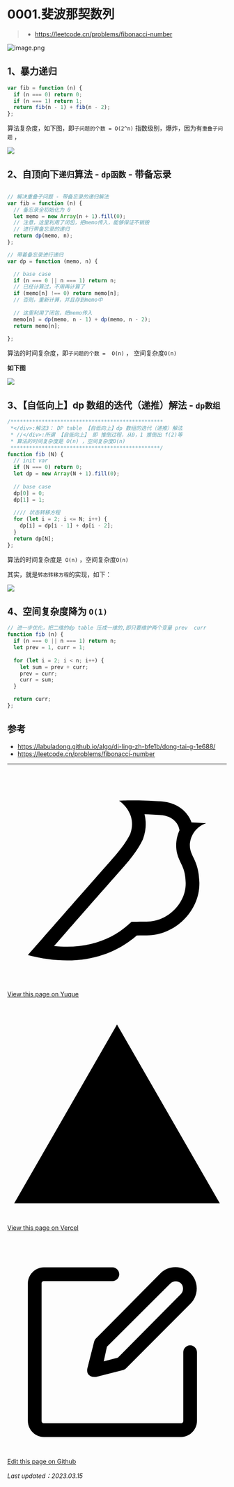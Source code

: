 
# 0001.斐波那契数列


> - https://leetcode.cn/problems/fibonacci-number

![image.png](https://od-1310531898.cos.ap-beijing.myqcloud.com/202303181734365.png)

## 1、暴力递归 

```typescript
var fib = function (n) {
  if (n === 0) return 0;
  if (n === 1) return 1;
  return fib(n - 1) + fib(n - 2);
};
```


算法复杂度，如下图，即`子问题的个数 = O(2^n)`  指数级别，爆炸，因为有`重叠子问题` ，

![](https://blog-1310531898.cos.ap-beijing.myqcloud.com//FqgMGUach7F3GR9NPi7IUWArNQxy.png)


## 2、自顶向下`递归`算法 - `dp函数` - 带备忘录

```typescript

// 解决重叠子问题 - 带备忘录的递归解法
var fib = function (n) {
  // 备忘录全初始化为 0
  let memo = new Array(n + 1).fill(0);
  // 注意，这里利用了闭包，把memo传入，能够保证不销毁
  // 进行带备忘录的递归
  return dp(memo, n);
};

// 带着备忘录进行递归
var dp = function (memo, n) {

  // base case
  if (n === 0 || n === 1) return n;
  // 已经计算过，不用再计算了
  if (memo[n] !== 0) return memo[n];
  // 否则，重新计算，并且存到memo中
  
  // 这里利用了闭包，把memo传入
  memo[n] = dp(memo, n - 1) + dp(memo, n - 2);
  return memo[n];
  
};
```

算法的时间复杂度，即`子问题的个数 =  O(n)` ， 空间复杂度`O(n)` 

**如下图**

![](https://blog-1310531898.cos.ap-beijing.myqcloud.com//Fmx7VEFTfQllw5wH_Bp1tf0Ya1Ix.png)


## 3、【自低向上】dp 数组的迭代（递推）解法 - `dp数组`


```typescript
/*************************************************
 *</div>:解法3： DP table 【自低向上】dp 数组的迭代（递推）解法
 * //</div>:所谓 【自低向上】 即 推倒过程，从0，1 推倒出 f(2)等
 * 算法的时间复杂度是 O(n) ，空间复杂度O(n)
 ************************************************/
function fib (N) {
  // init var
  if (N === 0) return 0;
  let dp = new Array(N + 1).fill(0);
  
  // base case
  dp[0] = 0;
  dp[1] = 1;
  
  //// 状态转移方程
  for (let i = 2; i <= N; i++) {
    dp[i] = dp[i - 1] + dp[i - 2];
  }
  return dp[N];
};
```

算法的时间复杂度是` O(n)` ，空间复杂度`O(n)`

其实，就是`转态转移方程`的实现，如下：

![](https://blog-1310531898.cos.ap-beijing.myqcloud.com//FoofTqpUHejuQ9C6_KNg6Aq4aIJW.png)


## 4、空间复杂度降为 `O(1)`

```typescript
// 进一步优化，把二维的dp table 压成一维的,即只要维护两个变量 prev  curr
function fib (n) {
  if (n === 0 || n === 1) return n;
  let prev = 1, curr = 1;
  
  for (let i = 2; i < n; i++) {
    let sum = prev + curr;
    prev = curr;
    curr = sum;
  }

  return curr;
};
```


## 参考

- https://labuladong.github.io/algo/di-ling-zh-bfe1b/dong-tai-g-1e688/ 
- https://leetcode.cn/problems/fibonacci-number
---
<div class="liguwe-doc-footer">
            <div class="liguwe-doc-footer-edit-link">
                <p class="liguwe-doc-footer-p">
                    <svg t="1687912573060" class="icon" viewBox="0 0 1024 1024" version="1.1" xmlns="http://www.w3.org/2000/svg" p-id="1498">
                        <path d="M854.6 370.6c-9.9-39.4 9.9-102.2 73.4-124.4l-67.9-3.6s-25.7-90-143.6-98c-117.8-8.1-194.9-3-195-3 0.1 0 87.4 55.6 52.4 154.7-25.6 52.5-65.8 95.6-108.8 144.7-1.3 1.3-2.5 2.6-3.5 3.7C319.4 605 96 860 96 860c245.9 64.4 410.7-6.3 508.2-91.1 20.5-0.2 35.9-0.3 46.3-0.3 135.8 0 250.6-117.6 245.9-248.4-3.2-89.9-31.9-110.2-41.8-149.6z m-204.1 334c-10.6 0-26.2 0.1-46.8 0.3l-23.6 0.2-17.8 15.5c-47.1 41-104.4 71.5-171.4 87.6-52.5 12.6-110 16.2-172.7 9.6 18-20.5 36.5-41.6 55.4-63.1 92-104.6 173.8-197.5 236.9-268.5l1.4-1.4 1.3-1.5c4.1-4.6 20.6-23.3 24.7-28.1 9.7-11.1 17.3-19.9 24.5-28.6 30.7-36.7 52.2-67.8 69-102.2l1.6-3.3 1.2-3.4c13.7-38.8 15.4-76.9 6.2-112.8 22.5 0.7 46.5 1.9 71.7 3.6 33.3 2.3 55.5 12.9 71.1 29.2 5.8 6 10.2 12.5 13.4 18.7 1 2 1.7 3.6 2.3 5l5 17.7c-15.7 34.5-19.9 73.3-11.4 107.2 3 11.8 6.9 22.4 12.3 34.4 2.1 4.7 9.5 20.1 11 23.3 10.3 22.7 15.4 43 16.7 78.7 3.3 94.6-82.7 181.9-182 181.9z"
                              p-id="1499" ></path>
                    </svg>
                    <a href="https://www.yuque.com/liguwe/post/7f47753b-0ec2-5413-91f6-817d82611587" target="_blank" class="liguwe-doc-footer-edit-link-a">
                        View this page on Yuque
                    </a>
                </p>
                <p class="liguwe-doc-footer-p">
                    <svg t="1687927073703" class="icon" viewBox="0 0 1024 1024" version="1.1" xmlns="http://www.w3.org/2000/svg" p-id="1464"><path d="M512 96l480 832H32z" p-id="1465" ></path></svg>
                    <a href="https://liguwe.vercel.app/post/7f47753b-0ec2-5413-91f6-817d82611587.html" target="_blank" class="liguwe-doc-footer-edit-link-a">
                        View this page on Vercel
                    </a>
                </p>
                <p class="liguwe-doc-footer-p">
                    <svg t="1687913054251" class="icon" viewBox="0 0 1024 1024" version="1.1" xmlns="http://www.w3.org/2000/svg" p-id="5173"><path d="M853.333333 501.333333c-17.066667 0-32 14.933333-32 32v320c0 6.4-4.266667 10.666667-10.666666 10.666667H170.666667c-6.4 0-10.666667-4.266667-10.666667-10.666667V213.333333c0-6.4 4.266667-10.666667 10.666667-10.666666h320c17.066667 0 32-14.933333 32-32s-14.933333-32-32-32H170.666667c-40.533333 0-74.666667 34.133333-74.666667 74.666666v640c0 40.533333 34.133333 74.666667 74.666667 74.666667h640c40.533333 0 74.666667-34.133333 74.666666-74.666667V533.333333c0-17.066667-14.933333-32-32-32z"  p-id="5174"></path><path d="M405.333333 484.266667l-32 125.866666c-2.133333 10.666667 0 23.466667 8.533334 29.866667 6.4 6.4 14.933333 8.533333 23.466666 8.533333h8.533334l125.866666-32c6.4-2.133333 10.666667-4.266667 14.933334-8.533333l300.8-300.8c38.4-38.4 38.4-102.4 0-140.8-38.4-38.4-102.4-38.4-140.8 0L413.866667 469.333333c-4.266667 4.266667-6.4 8.533333-8.533334 14.933334z m59.733334 23.466666L761.6 213.333333c12.8-12.8 36.266667-12.8 49.066667 0 12.8 12.8 12.8 36.266667 0 49.066667L516.266667 558.933333l-66.133334 17.066667 14.933334-68.266667z"  p-id="5175"></path></svg>
                    <a href="https://github.com/liguwe/liguwe.github.io/blob/master/docs/7f47753b-0ec2-5413-91f6-817d82611587.md" target="_blank" class="liguwe-doc-footer-edit-link-a">Edit this page on Github</a>
                </p>
            </div>
            <p class="liguwe-doc-footer-update-time"><i>Last updated：2023.03.15</i></p>
            <div id="liguwe-comment"></div></div>